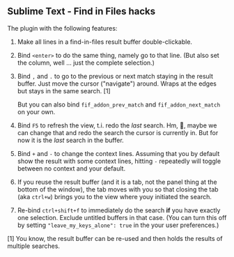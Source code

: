 ## Sublime Text - Find in Files hacks

The plugin with the following features:

1. Make all lines in a find-in-files result buffer double-clickable.

2. Bind `<enter>` to do the same thing, namely go to that line.  (But also
set the column, well ... just the complete selection.)

3. Bind `,` and `.` to go to the previous or next match staying in the
result buffer. Just move the cursor ("navigate") around. Wraps at the edges but
stays in the same search. [1]

    But you can also bind `fif_addon_prev_match` and `fif_addon_next_match` on
    your own.

4. Bind `F5` to refresh the view, t.i. redo the _last_ search. Hm, :thinking:,
maybe we can change that and redo the search the cursor is currently in. But
for now it is the _last_ search in the buffer.

5. Bind `+` and `-` to change the context lines.  Assuming that you by default
show the result with some context lines, hitting `-` repeatedly will toggle
between no context and your default.

6. If you reuse the result buffer (and it is a tab, not the panel thing at the
bottom of the window), the tab moves with you so that closing the tab (aka
`ctrl+w`) brings you to the view where youy initiated the search.

7. Re-bind `ctrl+shift+f` to immediately do the search **if** you have exactly
one selection. Exclude untitled buffers in that case.  (You can turn this off
by setting `"leave_my_keys_alone": true` in the your user preferences.)

[1] You know, the result buffer can be re-used and then holds the results of
multiple searches.
